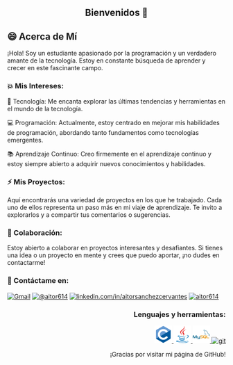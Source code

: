 

<h2 align="center">Bienvenidos 👋

## 😄 Acerca de Mí

¡Hola! Soy un estudiante apasionado por la programación y un verdadero amante de la tecnología. Estoy en constante búsqueda de aprender y crecer en este fascinante campo.

### 💥 Mis Intereses: 

🔭 Tecnología: Me encanta explorar las últimas tendencias y herramientas en el mundo de la tecnología.

💻 Programación: Actualmente, estoy centrado en mejorar mis habilidades de programación, abordando tanto fundamentos como tecnologías emergentes.

📚 Aprendizaje Continuo: Creo firmemente en el aprendizaje continuo y estoy siempre abierto a adquirir nuevos conocimientos y habilidades.

### ⚡ Mis Proyectos:

Aquí encontrarás una variedad de proyectos en los que he trabajado. Cada uno de ellos representa un paso más en mi viaje de aprendizaje. Te invito a explorarlos y a compartir tus comentarios o sugerencias.

### 👫 Colaboración:

Estoy abierto a colaborar en proyectos interesantes y desafiantes. Si tienes una idea o un proyecto en mente y crees que puedo aportar, ¡no dudes en contactarme!

### 📧 Contáctame en:

[<img align="center" src="https://seeklogo.com/images/G/gmail-new-2020-logo-32DBE11BB4-seeklogo.com.png" alt="Gmail" height ="30" width="40">](mailto:aitor614@gmail.com)
<a href="https://twitter.com/@aitor614" target="blank"><img align="center" src="https://raw.githubusercontent.com/rahuldkjain/github-profile-readme-generator/master/src/images/icons/Social/twitter.svg" alt="@aitor614" height="30" width="40" /></a>
<a href="https://linkedin.com/in/linkedin.com/in/aitorsanchezcervantes" target="blank"><img align="center" src="https://raw.githubusercontent.com/rahuldkjain/github-profile-readme-generator/master/src/images/icons/Social/linked-in-alt.svg" alt="linkedin.com/in/aitorsanchezcervantes" height="30" width="40" /></a>
<a href="https://instagram.com/aitor614" target="blank"><img align="center" src="https://raw.githubusercontent.com/rahuldkjain/github-profile-readme-generator/master/src/images/icons/Social/instagram.svg" alt="aitor614" height="30" width="40" /></a>
<div align="right">
<h3 align="right">Lenguajes y herramientas:</h3>
<p align="right"> <a href="https://www.cprogramming.com/" target="_blank" rel="noreferrer"> <img src="https://raw.githubusercontent.com/devicons/devicon/master/icons/c/c-original.svg" alt="c" width="40" height="40"/> </a> <a href="https://www.java.com" target="_blank" rel="noreferrer"> <img src="https://raw.githubusercontent.com/devicons/devicon/master/icons/java/java-original.svg" alt="java" width="40" height="40"/> </a> <a href="https://www.mysql.com/" target="_blank" rel="noreferrer"> <img src="https://raw.githubusercontent.com/devicons/devicon/master/icons/mysql/mysql-original-wordmark.svg" alt="mysql" width="40" height="40"/> </a> <a href="https://git-scm.com/" target="_blank"> <img src="https://www.vectorlogo.zone/logos/git-scm/git-scm-icon.svg" alt="git" width="40" height="40"/> </a></p>

¡Gracias por visitar mi página de GitHub!

